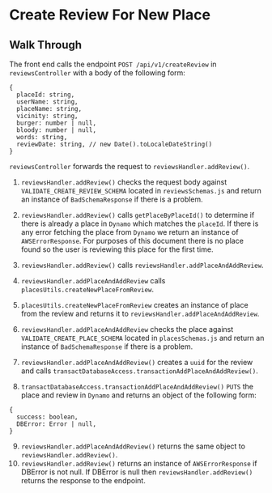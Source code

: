# Create Review For New Place

## Walk Through
The front end calls the endpoint `POST /api/v1/createReview` in `reviewsController` with a body of the following form:

```
{
  placeId: string,
  userName: string,
  placeName: string,
  vicinity: string,
  burger: number | null,
  bloody: number | null,
  words: string,
  reviewDate: string, // new Date().toLocaleDateString()
}
```
`reviewsController` forwards the request to `reviewsHandler.addReview()`.

1. `reviewsHandler.addReview()` checks the request body against `VALIDATE_CREATE_REVIEW_SCHEMA` located in `reviewsSchemas.js` and return an instance of `BadSchemaResponse` if there is a problem.

2. `reviewsHandler.addReview()` calls `getPlaceByPlaceId()` to determine if there is already a place in `Dynamo` which matches the `placeId`. If there is any error fetching the place from `Dynamo` we return an instance of `AWSErrorResponse`. For purposes of this document there is no place found so the user is reviewing this place for the first time.

3. `reviewsHandler.addReview()` calls `reviewsHandler.addPlaceAndAddReview`.

4. `reviewsHandler.addPlaceAndAddReview` calls `placesUtils.createNewPlaceFromReview`.

5. `placesUtils.createNewPlaceFromReview` creates an instance of place from the review and returns it to `reviewsHandler.addPlaceAndAddReview`.

6. `reviewsHandler.addPlaceAndAddReview` checks the place against `VALIDATE_CREATE_PLACE_SCHEMA` located in `placesSchemas.js` and return an instance of `BadSchemaResponse` if there is a problem. 

7. `reviewsHandler.addPlaceAndAddReview()` creates a `uuid` for the review and calls `transactDatabaseAccess.transactionAddPlaceAndAddReview()`.

8. `transactDatabaseAccess.transactionAddPlaceAndAddReview()` `PUTS` the place and review in `Dynamo` and returns an object of the following form:

```
{
  success: boolean,
  DBError: Error | null,
}
```
9.  `reviewsHandler.addPlaceAndAddReview()` returns the same object to `reviewsHandler.addReview()`.
10. `reviewsHandler.addReview()` returns an instance of `AWSErrorResponse` if DBError is not null. If DBError is null then `reviewsHandler.addReview()` returns the response to the endpoint.